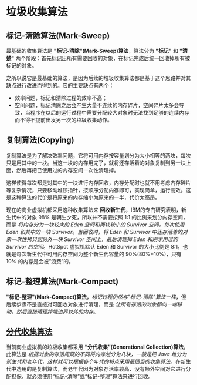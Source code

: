 # 垃圾收集算法

## 标记-清除算法(Mark-Sweep)

最基础的收集算法是 **"标记-清除"(Mark-Sweep)算法**，算法分为 **"标记"** 和 **"清楚"** 两个阶段：首先标记出所有需要回收的对象，在标记完成后统一回收掉所有被标记的对象。

之所以说它是最基础的算法，是因为后续的垃圾收集算法都是基于这个思路并对其缺点进行改进而得到的。它的主要缺点有两个：
- 效率问题，标记和清除过程的效率不高；
- 空间问题，标记清除之后会产生大量不连续的内存碎片，空间碎片太多会导致，当程序在以后的运行过程中需要分配较大对象时无法找到足够的连续内存而不得不提前出发另一次的垃圾收集动作。

## 复制算法(Copying)

复制算法是为了解决效率问题，它将可用内存按容量划分为大小相等的两块，每次只是用其中的一块。当这一块的内存用完了，就将还存活着的对象复制到另一块上面，然后再把已使用过的内存空间一次性清理掉。

这样使得每次都是对其中的一块进行内存回收，内存分配时也就不用考虑内存碎片等复杂情况，只要移动堆顶指针，按顺序分配内存即可，实现简单，运行高效。这是这种算法的代价是将原来的内存缩小为原来的一半，代价太高昂。

现在的商业虚拟机都采用这种收集算法来 **回收新生代**，IBM的专门研究表明，新生代中的对象 98% 是朝生夕死，所以并不需要按照 1:1 的比例来划分内存空间，而是 *将内存分为一块较大的 Eden 空间和两块较小的 Survivor 空间，每次使用 Eden 和其中的一块 Survivor。当回收时，将 Eden 和 Survivor 中还存活着的对象一次性拷贝到另外一块 Survivor 空间上，最后清理掉 Eden 和刚才用过的 Survivor 的空间*。HotSpot 虚拟机默认 Eden 和 Survivor 的大小比例是 8:1，也就是每次新生代中可用内存空间为整个新生代容量的 90%(80%+10%)，只有 10% 的内存是会被“浪费”的。

## 标记-整理算法(Mark-Compact)

**"标记-整理"(Mark-Compact)算法**，*标记过程仍然与"标记-清除"算法一样*，但后续步骤不是直接对可回收对象进行清理，而是 *让所有存活的对象都向一端移动，然后直接清理掉端边界以外的内存*。

## [分代收集算法](JVM/垃圾收集/分代收集原理.md)

当前商业虚拟机的垃圾收集都采用 **“分代收集”(Generational Collection)算法**，此算法是 *根据对象的存活周期的不同将内存划分为几块，一般是把 Java 堆分为新生代和老年代，这样就可以根据各个年代的特点采用最适当的收集算法*。在新生代中选用的是复制算法，而老年代因为对象存活率较高、没有额外空间对它进行分配担保，就必须使用“标记-清除”或“标记-整理”算法来进行回收。
